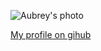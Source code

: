 
![Aubrey's photo](https://scontent.flun2-1.fna.fbcdn.net/v/t1.0-9/58378444_2221783954551382_8205963686808911872_n.jpg?_nc_cat=104&_nc_eui2=AeFlJjCGh6FJ0LbXfhthZK-CWUyjpJI0cmu0oZgsKlo3XZJo1f6SbO3l1uwBm1tGjAx1sCRlqdMuKrHdmNO8Bd1HxUyfN11RoQto-k7i-ZhX3w&_nc_ht=scontent.flun2-1.fna&oh=5d3cd17fbc1c55c6b3b7b7e46086b2ed&oe=5D53D7D1)

[My profile on gihub](https://github.com/Aubrey-Zulu)
